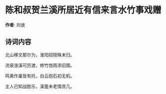 # 陈和叔贺兰溪所居近有信来言水竹事戏赠

**作者**: 刘攽

## 诗词内容

北山移文那尔为，淮阳招隠殊未归。

流泉涨溪可厉渡，修竹饱雨添旧围。

鸣禽作巢皆有托，白云抱石初无机。

主人已知战胜乐，溪童未老情庶几。

